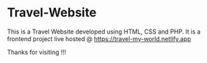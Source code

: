 # Travel-Website

This is a Travel Website developed using HTML, CSS and PHP.
It is a frontend project live hosted @ https://travel-my-world.netlify.app

Thanks for visiting !!!
